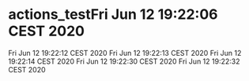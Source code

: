 # actions_testFri Jun 12 19:22:06 CEST 2020
Fri Jun 12 19:22:12 CEST 2020
Fri Jun 12 19:22:13 CEST 2020
Fri Jun 12 19:22:14 CEST 2020
Fri Jun 12 19:22:30 CEST 2020
Fri Jun 12 19:22:32 CEST 2020
